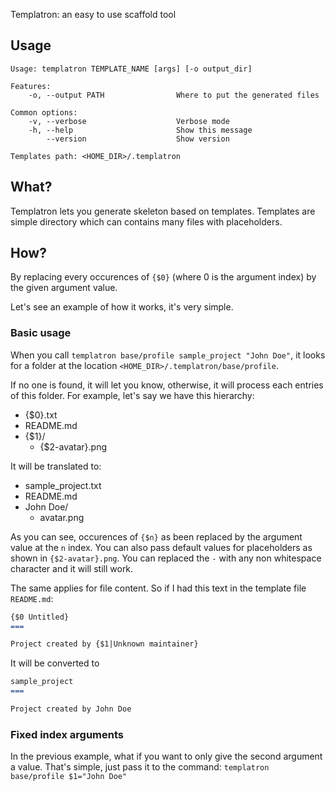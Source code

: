 Templatron: an easy to use scaffold tool

## Usage

```console
Usage: templatron TEMPLATE_NAME [args] [-o output_dir]

Features:
    -o, --output PATH                Where to put the generated files

Common options:
    -v, --verbose                    Verbose mode
    -h, --help                       Show this message
        --version                    Show version

Templates path: <HOME_DIR>/.templatron
```

## What?

Templatron lets you generate skeleton based on templates. Templates are simple directory which can contains many files with placeholders.

## How?

By replacing every occurences of `{$0}` (where 0 is the argument index) by the given argument value.

Let's see an example of how it works, it's very simple.

### Basic usage

When you call `templatron base/profile sample_project "John Doe"`, it looks for a folder at the location `<HOME_DIR>/.templatron/base/profile`.

If no one is found, it will let you know, otherwise, it will process each entries of this folder. For example, let's say we have this hierarchy:

- {$0}.txt
- README.md
- {$1}/
  - {$2-avatar}.png

It will be translated to:

- sample_project.txt
- README.md
- John Doe/
  - avatar.png

As you can see, occurences of `{$n}` as been replaced by the argument value at the `n` index. You can also pass default values for placeholders as shown in  `{$2-avatar}.png`. You can replaced the `-` with any non whitespace character and it will still work.

The same applies for file content. So if I had this text in the template file `README.md`:

```markdown
{$0 Untitled}
===

Project created by {$1|Unknown maintainer}
```

It will be converted to

```markdown
sample_project
===

Project created by John Doe
```

### Fixed index arguments

In the previous example, what if you want to only give the second argument a value. That's simple, just pass it to the command: `templatron base/profile $1="John Doe"`